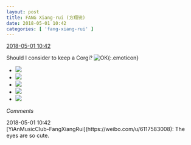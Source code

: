 ```yaml
---
layout: post
title: FANG Xiang-rui (方翔锐)
date: 2018-05-01 10:42
categories: [ 'fang-xiang-rui' ]
---
```


<div class="weibo-info">
  <a href="https://weibo.com/6117583008/GeBKwg6c9">2018-05-01 10:42</a>
</div>

Should I consider to keep a Corgi? ![OK](https://img.t.sinajs.cn/t4/appstyle/expression/ext/normal/45/2018new_ok_org.png){:.emoticon}

<!-- more -->

<ul class="weibo-pic-list-2">
  <li class="weibo-pic">
    <a href="//wx1.sinaimg.cn/mw690/006G0KNGly1fqvn2iznfij31s02dc7wh.jpg"><img src="//wx1.sinaimg.cn/thumb150/006G0KNGly1fqvn2iznfij31s02dc7wh.jpg"/></a>
  </li>
  <li class="weibo-pic">
    <a href="//wx4.sinaimg.cn/mw690/006G0KNGly1fqvn2fe5cyj31hc1z44qp.jpg"><img src="//wx4.sinaimg.cn/thumb150/006G0KNGly1fqvn2fe5cyj31hc1z44qp.jpg"/></a>
  </li>
  <li class="weibo-pic">
    <a href="//wx2.sinaimg.cn/mw690/006G0KNGly1fqvn2bl566j31hc1z47wh.jpg"><img src="//wx2.sinaimg.cn/thumb150/006G0KNGly1fqvn2bl566j31hc1z47wh.jpg"/></a>
  </li>
  <li class="weibo-pic">
    <a href="//wx3.sinaimg.cn/mw690/006G0KNGly1fqvn2e0u6kj31hc1z41kx.jpg"><img src="//wx3.sinaimg.cn/thumb150/006G0KNGly1fqvn2e0u6kj31hc1z41kx.jpg"/></a>
  </li>
  <li class="weibo-pic">
    <a href="//wx3.sinaimg.cn/mw690/006G0KNGly1fqvn2hgan2j31hc1z47wh.jpg"><img src="//wx3.sinaimg.cn/thumb150/006G0KNGly1fqvn2hgan2j31hc1z47wh.jpg"/></a>
  </li>
</ul>

*Comments*

<div class="weibo-info">2018-05-01 10:42</div>
[YiAnMusicClub-FangXiangRui](https://weibo.com/u/6117583008): The eyes are so cute.
